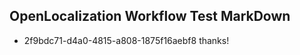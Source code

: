## OpenLocalization Workflow Test MarkDown
* 2f9bdc71-d4a0-4815-a808-1875f16aebf8 
thanks!<!--HONumber=Mar16_HO3-->

